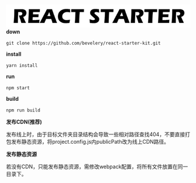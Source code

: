![react-starter-kit](./logo.png)
**down**
~~~
git clone https://github.com/bevelery/react-starter-kit.git
~~~

**install**
~~~
yarn install
~~~

**run**
~~~
npm start
~~~

**build**
~~~
npm run build
~~~

**发布CDN(推荐)**

发布线上时，由于目标文件夹目录结构会导致一些相对路径查找404，不要直接打包发布静态资源，将project.config.js内publicPath改为线上CDN路径。

**发布静态资源**

若没有CDN，只能发布静态资源，需修改webpack配置，将所有文件放置在同一目录下。


